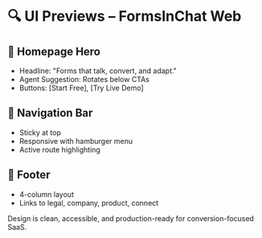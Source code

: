 # 🔍 UI Previews – FormsInChat Web

## 📸 Homepage Hero
- Headline: "Forms that talk, convert, and adapt."
- Agent Suggestion: Rotates below CTAs
- Buttons: [Start Free], [Try Live Demo]

## 📸 Navigation Bar
- Sticky at top
- Responsive with hamburger menu
- Active route highlighting

## 📸 Footer
- 4-column layout
- Links to legal, company, product, connect

Design is clean, accessible, and production-ready for conversion-focused SaaS.